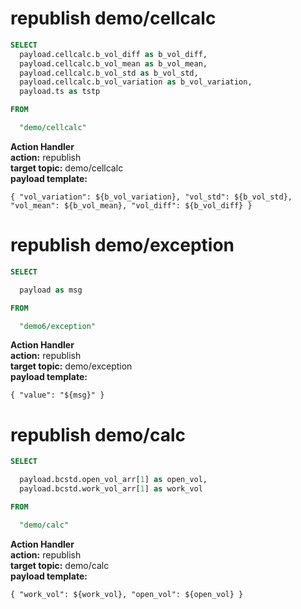 # republish demo/cellcalc

```sql
SELECT
  payload.cellcalc.b_vol_diff as b_vol_diff,
  payload.cellcalc.b_vol_mean as b_vol_mean,
  payload.cellcalc.b_vol_std as b_vol_std,
  payload.cellcalc.b_vol_variation as b_vol_variation,
  payload.ts as tstp

FROM

  "demo/cellcalc"
```

**Action Handler**  
**action:** republish  
**target topic:** demo/cellcalc  
**payload template:**  
```
{ "vol_variation": ${b_vol_variation}, "vol_std": ${b_vol_std}, "vol_mean": ${b_vol_mean}, "vol_diff": ${b_vol_diff} } 
```
  
# republish demo/exception
```sql
SELECT

  payload as msg

FROM

  "demo6/exception"
```
**Action Handler**  
**action:** republish  
**target topic:** demo/exception  
**payload template:**  
```
{ "value": "${msg}" } 
```

# republish demo/calc
```sql
SELECT

  payload.bcstd.open_vol_arr[1] as open_vol,
  payload.bcstd.work_vol_arr[1] as work_vol

FROM

  "demo/calc" 
```
**Action Handler**  
**action:** republish  
**target topic:** demo/calc   
**payload template:**  
```
{ "work_vol": ${work_vol}, "open_vol": ${open_vol} }
```
   
